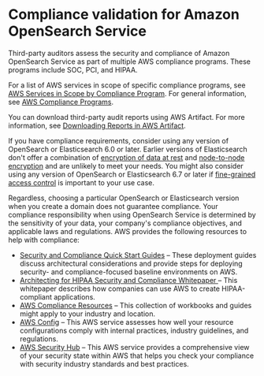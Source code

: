 # Compliance validation for Amazon OpenSearch Service<a name="compliance"></a>

Third\-party auditors assess the security and compliance of Amazon OpenSearch Service as part of multiple AWS compliance programs\. These programs include SOC, PCI, and HIPAA\.

For a list of AWS services in scope of specific compliance programs, see [AWS Services in Scope by Compliance Program](http://aws.amazon.com/compliance/services-in-scope/)\. For general information, see [AWS Compliance Programs](http://aws.amazon.com/compliance/programs/)\.

You can download third\-party audit reports using AWS Artifact\. For more information, see [Downloading Reports in AWS Artifact](https://docs.aws.amazon.com/artifact/latest/ug/downloading-documents.html)\.

If you have compliance requirements, consider using any version of OpenSearch or Elasticsearch 6\.0 or later\. Earlier versions of Elasticsearch don't offer a combination of [encryption of data at rest](encryption-at-rest.md) and [node\-to\-node encryption](ntn.md) and are unlikely to meet your needs\. You might also consider using any version of OpenSearch or Elasticsearch 6\.7 or later if [fine\-grained access control](fgac.md) is important to your use case\.

Regardless, choosing a particular OpenSearch or Elasticsearch version when you create a domain does not guarantee compliance\. Your compliance responsibility when using OpenSearch Service is determined by the sensitivity of your data, your company's compliance objectives, and applicable laws and regulations\. AWS provides the following resources to help with compliance:
+ [Security and Compliance Quick Start Guides](http://aws.amazon.com/quickstart/?awsf.quickstart-homepage-filter=categories%23security-identity-compliance) – These deployment guides discuss architectural considerations and provide steps for deploying security\- and compliance\-focused baseline environments on AWS\.
+ [Architecting for HIPAA Security and Compliance Whitepaper ](https://d0.awsstatic.com/whitepapers/compliance/AWS_HIPAA_Compliance_Whitepaper.pdf) – This whitepaper describes how companies can use AWS to create HIPAA\-compliant applications\.
+ [AWS Compliance Resources](http://aws.amazon.com/compliance/resources/) – This collection of workbooks and guides might apply to your industry and location\.
+ [AWS Config](https://docs.aws.amazon.com/config/latest/developerguide/evaluate-config.html) – This AWS service assesses how well your resource configurations comply with internal practices, industry guidelines, and regulations\.
+ [AWS Security Hub](https://docs.aws.amazon.com/securityhub/latest/userguide/what-is-securityhub.html) – This AWS service provides a comprehensive view of your security state within AWS that helps you check your compliance with security industry standards and best practices\.